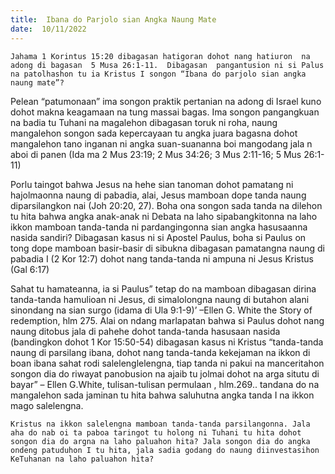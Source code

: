 ```yaml
---
title:  Ibana do Parjolo sian Angka Naung Mate
date:  10/11/2022
---
```


`Jahama 1 Korintus 15:20 dibagasan hatigoran dohot nang hatiuron  na adong di bagasan  5 Musa 26:1-11.  Dibagasan  pangantusion ni si Palus na patolhashon tu ia Kristus I songon “Ibana do parjolo sian angka naung mate”?`

Pelean “patumonaan” ima songon praktik pertanian na adong di Israel kuno dohot makna keagamaan na tung massai bagas. Ima songon pangangkuan  na badia tu Tuhani na magalehon dibagasan toruk ni roha, naung  mangalehon  songon sada kepercayaan tu angka juara bagasna dohot mangalehon tano inganan ni angka suan-suananna boi mangodang  jala n aboi di panen (Ida ma 2 Mus 23:19; 2 Mus 34:26; 3 Mus 2:11-16; 5 Mus 26:1-11)

Porlu taingot bahwa Jesus  na hehe sian tanoman dohot pamatang ni hajolmaonna naung di pabadia, alai, Jesus mamboan dope tanda naung diparsilangkon nai (Joh 20:20, 27). Boha ona songon sada tanda na dilehon tu hita bahwa angka anak-anak ni Debata na laho sipabangkitonna na laho ikkon mamboan  tanda-tanda ni pardangingonna sian angka hasusaanna nasida sandiri? Dibagasan  kasus ni si Apostel Paulus, boha si Paulus on tong  dope mamboan  basir-basir di sibukna dibagasan pamatangna  naung  di pabadia I (2 Kor 12:7) dohot nang tanda-tanda ni ampuna ni Jesus Kristus  (Gal 6:17)

Sahat tu hamateanna, ia si Paulus” tetap do na mamboan dibagasan dirina tanda-tanda hamulioan ni Jesus, di simalolongna naung di butahon alani sinondang  na sian surgo (idama di Ula 9:1-9)’ –Ellen G. White the Story of redemption, hlm 275. Alai on ndang  marlapatan  bahwa si Paulus dohot  nang  naung ditobus  jala di pahehe dohot tanda-tanda hasusaan nasida (bandingkon dohot 1 Kor 15:50-54) dibagasan  kasus ni Kristus “tanda-tanda naung di parsilang ibana, dohot nang tanda-tanda kekejaman na ikkon di boan ibana sahat rodi salelenglelengna, tiap tanda ni pakui na manceritahon songon dia do riwayat  panobusion na ajaib tu jolmai dohot na arga situtu di bayar” – Ellen G.White, tulisan-tulisan permulaan , hlm.269.. tandana do na mangalehon sada jaminan  tu hita bahwa  saluhutna angka tanda I na ikkon mago salelengna.

`Kristus na ikkon salelengna mamboan tanda-tanda parsilangonna. Jala aha do nab oi ta paboa taringot tu holong ni Tuhani tu hita dohot songon dia do argna na laho paluahon hita? Jala songon dia do angka ondeng patuduhon I tu hita, jala sadia godang do naung diinvestasihon KeTuhanan na laho paluahon hita?`